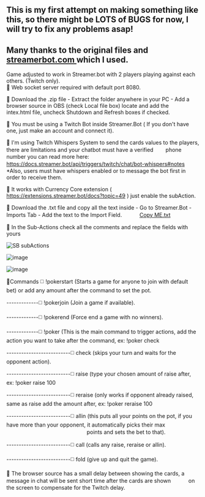 ## This is my first attempt on making something like this, so there might be LOTS of BUGS for now, I will try to fix any problems asap!
## Many thanks to the original files and [streamerbot.com ](https://streamer.bot/) which I used.

Game adjusted to work in Streamer.bot with 2 players playing against each others. (Twitch only).                                                                                                                                                                                                                                                                          
🔘 Web socket server required with default port 8080.                                      

🔘 Download the .zip file - Extract the folder anywhere in your PC - Add a browser source in OBS (check Local file box) locate and add the                                       
intex.html file, uncheck Shutdown and Refresh boxes if checked.

🔘 You must be using a Twitch Bot inside Streamer.Bot ( If you don't have one, just make an account and connect it).                                      

🔘 I'm using Twitch Whispers System to send the cards values to the players, there are limitations and your chatbot must have a verified
　　phone number you can read more here: https://docs.streamer.bot/api/triggers/twitch/chat/bot-whispers#notes 
　　*Also, users must have whispers enabled or to message the bot first in order to receive them.

🔘 It works with Currency Core extension ( https://extensions.streamer.bot/docs?topic=49 ) just enable the subAction.

🔘 Download the .txt file and copy all the text inside - Go to Streamer.Bot - Imports Tab - Add the text to the Import Field.
 　　　[Copy ME.txt](https://github.com/user-attachments/files/16776644/Copy.ME.txt)

🔘 In the Sub-Actions check all the comments and replace the fields with yours
  
![SB subActions](https://github.com/user-attachments/assets/eb5fb5ed-6dd5-4c23-b8ab-36235ac0d770)

![image](https://github.com/user-attachments/assets/9936b17a-35c1-4ac2-9403-758a25713a82)


![image](https://github.com/user-attachments/assets/dda09d06-26e5-4dad-8340-e4273c906493)

 
🔘Commands  ◻️ !pokerstart (Starts a game for anyone to join with default bet) or add any amount after the command to set the pot.

‎-------------◻️ !pokerjoin (Join a game if available). 

-------------◻️ !pokerend (Force end a game with no winners).

-------------◻️ !poker (This is the main command to trigger actions, add the action you want to take after the command, ex: !poker check

--------------------------◻️ check (skips your turn and waits for the opponent action).

--------------------------◻️ raise (type your chosen amount of raise after, ex: !poker raise 100

--------------------------◻️ reraise (only works if opponent already raised, same as raise add the amount after, ex: !poker reraise 100

--------------------------◻️ allin (this puts all your points on the pot, if you have more than your opponent, it automatically picks their max 
　　　　　　　　　　　　　　　points and sets the bet to that).   
               
--------------------------◻️ call (calls any raise, reraise or allin).

--------------------------◻️ fold (give up and quit the game).        
  
🔘 The browser source has a small delay between showing the cards, a message in chat will be sent short time after the cards are shown 
　　　on the screen to compensate for the Twitch delay.
